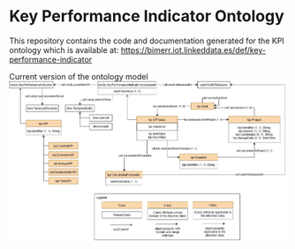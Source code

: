 # Key Performance Indicator Ontology
This repository contains the code and documentation generated for the KPI ontology which is available at:
https://bimerr.iot.linkeddata.es/def/key-performance-indicator

Current version of the ontology model
![Current version of the model](https://github.com/oeg-upm/bimerr-kpi/blob/master/diagrams/diagram.jpg "KPI model")
